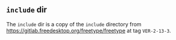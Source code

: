 ## `include` dir

The `include` dir is a copy of the `include` directory from
https://gitlab.freedesktop.org/freetype/freetype at tag `VER-2-13-3`.
